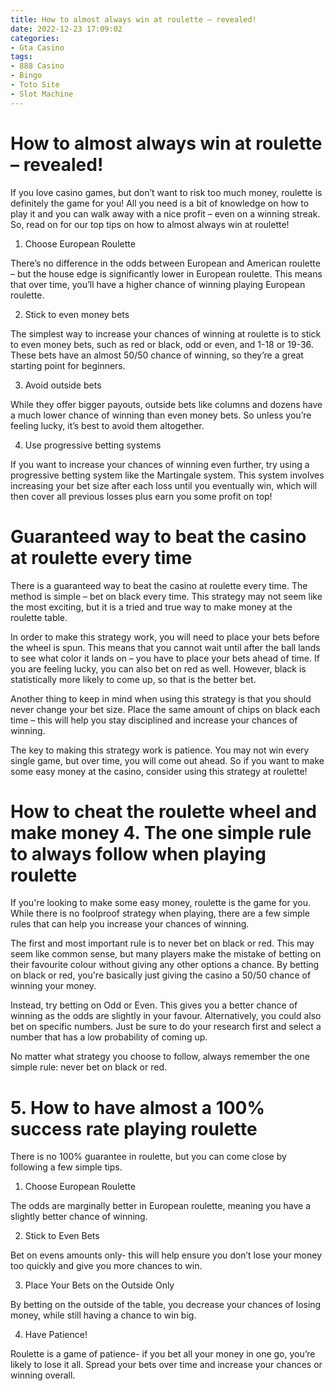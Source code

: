 ```yaml
---
title: How to almost always win at roulette – revealed!
date: 2022-12-23 17:09:02
categories:
- Gta Casino
tags:
- 888 Casino
- Bingo
- Toto Site
- Slot Machine
---
```



#  How to almost always win at roulette – revealed!

If you love casino games, but don’t want to risk too much money, roulette is definitely the game for you! All you need is a bit of knowledge on how to play it and you can walk away with a nice profit – even on a winning streak. So, read on for our top tips on how to almost always win at roulette!

1. Choose European Roulette

There’s no difference in the odds between European and American roulette – but the house edge is significantly lower in European roulette. This means that over time, you’ll have a higher chance of winning playing European roulette.

2. Stick to even money bets

The simplest way to increase your chances of winning at roulette is to stick to even money bets, such as red or black, odd or even, and 1-18 or 19-36. These bets have an almost 50/50 chance of winning, so they’re a great starting point for beginners.

3. Avoid outside bets

While they offer bigger payouts, outside bets like columns and dozens have a much lower chance of winning than even money bets. So unless you’re feeling lucky, it’s best to avoid them altogether.

4. Use progressive betting systems

If you want to increase your chances of winning even further, try using a progressive betting system like the Martingale system. This system involves increasing your bet size after each loss until you eventually win, which will then cover all previous losses plus earn you some profit on top!

#  Guaranteed way to beat the casino at roulette every time

There is a guaranteed way to beat the casino at roulette every time. The method is simple – bet on black every time. This strategy may not seem like the most exciting, but it is a tried and true way to make money at the roulette table.

In order to make this strategy work, you will need to place your bets before the wheel is spun. This means that you cannot wait until after the ball lands to see what color it lands on – you have to place your bets ahead of time. If you are feeling lucky, you can also bet on red as well. However, black is statistically more likely to come up, so that is the better bet.

Another thing to keep in mind when using this strategy is that you should never change your bet size. Place the same amount of chips on black each time – this will help you stay disciplined and increase your chances of winning.

The key to making this strategy work is patience. You may not win every single game, but over time, you will come out ahead. So if you want to make some easy money at the casino, consider using this strategy at roulette!

#  How to cheat the roulette wheel and make money 4. The one simple rule to always follow when playing roulette 

If you're looking to make some easy money, roulette is the game for you. While there is no foolproof strategy when playing, there are a few simple rules that can help you increase your chances of winning.

The first and most important rule is to never bet on black or red. This may seem like common sense, but many players make the mistake of betting on their favourite colour without giving any other options a chance. By betting on black or red, you're basically just giving the casino a 50/50 chance of winning your money.

Instead, try betting on Odd or Even. This gives you a better chance of winning as the odds are slightly in your favour. Alternatively, you could also bet on specific numbers. Just be sure to do your research first and select a number that has a low probability of coming up.

No matter what strategy you choose to follow, always remember the one simple rule: never bet on black or red.

# 5. How to have almost a 100% success rate playing roulette

There is no 100% guarantee in roulette, but you can come close by following a few simple tips.

1. Choose European Roulette

The odds are marginally better in European roulette, meaning you have a slightly better chance of winning.

2. Stick to Even Bets

Bet on evens amounts only- this will help ensure you don’t lose your money too quickly and give you more chances to win.

3. Place Your Bets on the Outside Only

By betting on the outside of the table, you decrease your chances of losing money, while still having a chance to win big.

4. Have Patience!

Roulette is a game of patience- if you bet all your money in one go, you’re likely to lose it all. Spread your bets over time and increase your chances or winning overall.